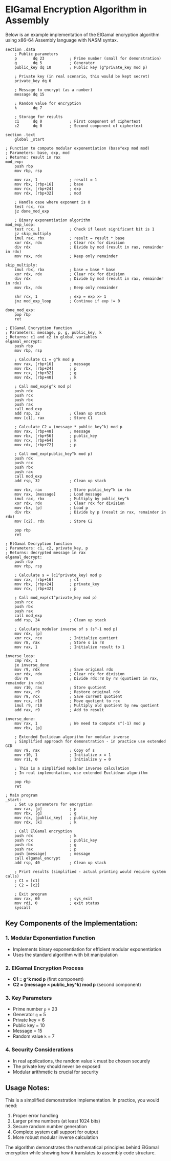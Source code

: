 # ElGamal Encryption Algorithm in Assembly

Below is an example implementation of the ElGamal encryption algorithm using x86-64 Assembly language with NASM syntax.

```assembly
section .data
    ; Public parameters
    p       dq 23           ; Prime number (small for demonstration)
    g       dq 5            ; Generator
    public_key dq 10        ; Public key (g^private_key mod p)
    
    ; Private key (in real scenario, this would be kept secret)
    private_key dq 6
    
    ; Message to encrypt (as a number)
    message dq 15
    
    ; Random value for encryption
    k       dq 7
    
    ; Storage for results
    c1      dq 0            ; First component of ciphertext
    c2      dq 0            ; Second component of ciphertext

section .text
    global _start

; Function to compute modular exponentiation (base^exp mod mod)
; Parameters: base, exp, mod
; Returns: result in rax
mod_exp:
    push rbp
    mov rbp, rsp
    
    mov rax, 1              ; result = 1
    mov rbx, [rbp+16]       ; base
    mov rcx, [rbp+24]       ; exp
    mov rdx, [rbp+32]       ; mod
    
    ; Handle case where exponent is 0
    test rcx, rcx
    jz done_mod_exp
    
    ; Binary exponentiation algorithm
mod_exp_loop:
    test rcx, 1             ; Check if least significant bit is 1
    jz skip_multiply
    imul rax, rbx           ; result = result * base
    xor rdx, rdx            ; Clear rdx for division
    div rdx                 ; Divide by mod (result in rax, remainder in rdx)
    mov rax, rdx            ; Keep only remainder
    
skip_multiply:
    imul rbx, rbx           ; base = base * base
    xor rdx, rdx            ; Clear rdx for division
    div rdx                 ; Divide by mod (result in rax, remainder in rdx)
    mov rbx, rdx            ; Keep only remainder
    
    shr rcx, 1              ; exp = exp >> 1
    jnz mod_exp_loop        ; Continue if exp != 0
    
done_mod_exp:
    pop rbp
    ret

; ElGamal Encryption function
; Parameters: message, p, g, public_key, k
; Returns: c1 and c2 in global variables
elgamal_encrypt:
    push rbp
    mov rbp, rsp
    
    ; Calculate C1 = g^k mod p
    mov rax, [rbp+16]       ; message
    mov rbx, [rbp+24]       ; p
    mov rcx, [rbp+32]       ; g
    mov rdx, [rbp+40]       ; k
    
    ; Call mod_exp(g^k mod p)
    push rdx
    push rcx
    push rbx
    push rax
    call mod_exp
    add rsp, 32             ; Clean up stack
    mov [c1], rax           ; Store C1
    
    ; Calculate C2 = (message * public_key^k) mod p
    mov rax, [rbp+48]       ; message
    mov rbx, [rbp+56]       ; public_key
    mov rcx, [rbp+64]       ; k
    mov rdx, [rbp+72]       ; p
    
    ; Call mod_exp(public_key^k mod p)
    push rdx
    push rcx
    push rbx
    push rax
    call mod_exp
    add rsp, 32             ; Clean up stack
    
    mov rbx, rax            ; Store public_key^k in rbx
    mov rax, [message]      ; Load message
    imul rax, rbx           ; Multiply by public_key^k
    xor rdx, rdx            ; Clear rdx for division
    mov rbx, [p]            ; Load p
    div rbx                 ; Divide by p (result in rax, remainder in rdx)
    mov [c2], rdx           ; Store C2
    
    pop rbp
    ret

; ElGamal Decryption function
; Parameters: c1, c2, private_key, p
; Returns: decrypted message in rax
elgamal_decrypt:
    push rbp
    mov rbp, rsp
    
    ; Calculate s = (c1^private_key) mod p
    mov rax, [rbp+16]       ; c1
    mov rbx, [rbp+24]       ; private_key
    mov rcx, [rbp+32]       ; p
    
    ; Call mod_exp(c1^private_key mod p)
    push rcx
    push rbx
    push rax
    call mod_exp
    add rsp, 24             ; Clean up stack
    
    ; Calculate modular inverse of s (s^-1 mod p)
    mov rdx, [p]
    xor rcx, rcx            ; Initialize quotient
    mov r8, rax             ; Store s in r8
    mov rax, 1              ; Initialize result to 1
    
inverse_loop:
    cmp rdx, 1
    je inverse_done
    mov r9, rdx             ; Save original rdx
    xor rdx, rdx            ; Clear rdx for division
    div r8                  ; Divide rdx:r8 by r8 (quotient in rax, remainder in rdx)
    mov r10, rax            ; Store quotient
    mov rax, r9             ; Restore original rdx
    mov r9, rcx             ; Save current quotient
    mov rcx, r10            ; Move quotient to rcx
    imul r9, r10            ; Multiply old quotient by new quotient
    add rax, r9             ; Add to result
    
inverse_done:
    mov rax, 1              ; We need to compute s^(-1) mod p
    mov rbx, [p]
    
    ; Extended Euclidean algorithm for modular inverse
    ; Simplified approach for demonstration - in practice use extended GCD
    mov r9, rax             ; Copy of s
    mov r10, 1              ; Initialize x = 1
    mov r11, 0              ; Initialize y = 0
    
    ; This is a simplified modular inverse calculation
    ; In real implementation, use extended Euclidean algorithm
    
    pop rbp
    ret

; Main program
_start:
    ; Set up parameters for encryption
    mov rax, [p]            ; p
    mov rbx, [g]            ; g  
    mov rcx, [public_key]   ; public_key
    mov rdx, [k]            ; k
    
    ; Call ElGamal encryption
    push rdx                ; k
    push rcx                ; public_key
    push rbx                ; g
    push rax                ; p
    push [message]          ; message
    call elgamal_encrypt
    add rsp, 40             ; Clean up stack
    
    ; Print results (simplified - actual printing would require system calls)
    ; C1 = [c1]
    ; C2 = [c2]
    
    ; Exit program
    mov rax, 60             ; sys_exit
    mov rdi, 0              ; exit status
    syscall
```

## Key Components of the Implementation:

### 1. **Modular Exponentiation Function**
- Implements binary exponentiation for efficient modular exponentiation
- Uses the standard algorithm with bit manipulation

### 2. **ElGamal Encryption Process**
- **C1 = g^k mod p** (first component)
- **C2 = (message × public_key^k) mod p** (second component)

### 3. **Key Parameters**
- Prime number `p` = 23
- Generator `g` = 5
- Private key = 6
- Public key = 10
- Message = 15
- Random value `k` = 7

### 4. **Security Considerations**
- In real applications, the random value `k` must be chosen securely
- The private key should never be exposed
- Modular arithmetic is crucial for security

## Usage Notes:

This is a simplified demonstration implementation. In practice, you would need:
1. Proper error handling
2. Larger prime numbers (at least 1024 bits)
3. Secure random number generation
4. Complete system call support for output
5. More robust modular inverse calculation

The algorithm demonstrates the mathematical principles behind ElGamal encryption while showing how it translates to assembly code structure.

